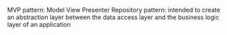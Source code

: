 MVP pattern: Model View Presenter
Repository pattern: intended to create an abstraction layer between the data access layer and the business logic layer of an application